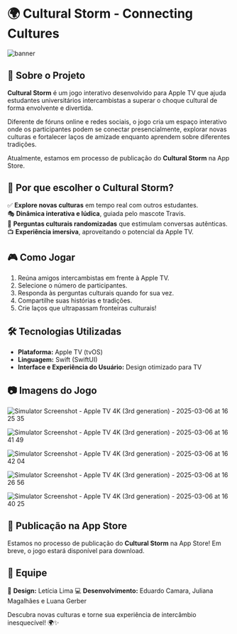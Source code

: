 # 🌍 Cultural Storm - Connecting Cultures

![banner](https://github.com/user-attachments/assets/b6c36004-5e2e-465e-b683-54ef1d0cbdd6)


## 📌 Sobre o Projeto
**Cultural Storm** é um jogo interativo desenvolvido para Apple TV que ajuda estudantes universitários intercambistas a superar o choque cultural de forma envolvente e divertida. 

Diferente de fóruns online e redes sociais, o jogo cria um espaço interativo onde os participantes podem se conectar presencialmente, explorar novas culturas e fortalecer laços de amizade enquanto aprendem sobre diferentes tradições.

Atualmente, estamos em processo de publicação do **Cultural Storm** na App Store.

## 🎯 Por que escolher o Cultural Storm?
✅ **Explore novas culturas** em tempo real com outros estudantes.  
🎭 **Dinâmica interativa e lúdica**, guiada pelo mascote Travis.  
🎲 **Perguntas culturais randomizadas** que estimulam conversas autênticas.  
📺 **Experiência imersiva**, aproveitando o potencial da Apple TV.  

## 🎮 Como Jogar
1. Reúna amigos intercambistas em frente à Apple TV.  
2. Selecione o número de participantes.  
3. Responda às perguntas culturais quando for sua vez.  
4. Compartilhe suas histórias e tradições.  
5. Crie laços que ultrapassam fronteiras culturais!  

## 🛠️ Tecnologias Utilizadas
- **Plataforma:** Apple TV (tvOS)
- **Linguagem:** Swift (SwiftUI)
- **Interface e Experiência do Usuário:** Design otimizado para TV

## 📷 Imagens do Jogo
![Simulator Screenshot - Apple TV 4K (3rd generation) - 2025-03-06 at 16 25 35](https://github.com/user-attachments/assets/d1f9c923-5b4b-41aa-aeec-44238cf39a41)

![Simulator Screenshot - Apple TV 4K (3rd generation) - 2025-03-06 at 16 41 49](https://github.com/user-attachments/assets/9e66d8da-13a5-4453-ae35-cf599a724ba6)

![Simulator Screenshot - Apple TV 4K (3rd generation) - 2025-03-06 at 16 42 04](https://github.com/user-attachments/assets/a39c5d4a-03a3-451f-9d0c-e3c01e96ee1b)

![Simulator Screenshot - Apple TV 4K (3rd generation) - 2025-03-06 at 16 26 56](https://github.com/user-attachments/assets/5e272337-f9b6-4fea-ae8c-7474681484ba)


![Simulator Screenshot - Apple TV 4K (3rd generation) - 2025-03-06 at 16 40 25](https://github.com/user-attachments/assets/63e31740-e774-49b5-b67a-2284c416f1a3)

## 🚀 Publicação na App Store
Estamos no processo de publicação do **Cultural Storm** na App Store! Em breve, o jogo estará disponível para download.  

## 👥 Equipe  
🎨 **Design:** Letícia Lima 
💻 **Desenvolvimento:** Eduardo Camara, Juliana Magalhães e Luana Gerber 


Descubra novas culturas e torne sua experiência de intercâmbio inesquecível! 🌍✨
